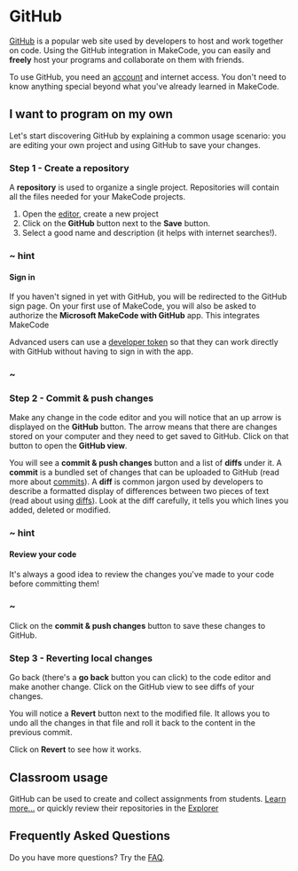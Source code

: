 # GitHub

[GitHub](https://github.com) is a popular web site used by developers to host and work together on code. Using the GitHub integration in MakeCode, you can easily and **freely** host your programs and collaborate on them with friends.

To use GitHub, you need an [account](https://github.com/join) and internet access.
You don't need to know anything special beyond what you've already learned in MakeCode.

## I want to program on my own

Let's start discovering GitHub by explaining a common usage scenario: you are editing your own project and using GitHub to save your changes.

### Step 1 - Create a repository

A **repository** is used to organize a single project. Repositories will contain all the files needed for your MakeCode projects.

1. Open the [editor](@homeurl@), create a new project
2. Click on the **GitHub** button next to the **Save** button.
3. Select a good name and description (it helps with internet searches!).

### ~ hint

#### Sign in

If you haven't signed in yet with GitHub, you will be redirected to the GitHub sign page. On your first use of MakeCode, you will also be asked to authorize the **Microsoft MakeCode with GitHub** app. This integrates MakeCode

Advanced users can use a [developer token](/github/token) so that they can work directly with GitHub without having to sign in with the app.

### ~

### Step 2 - Commit & push changes

Make any change in the code editor and you will notice that an up arrow is displayed
on the **GitHub** button. The arrow means that there are changes stored on your computer and they need to get saved to GitHub. Click on that button to open the **GitHub view**.

You will see a **commit & push changes** button and a list of **diffs** under it. A **commit** is a bundled set of changes that can be uploaded to GitHub (read more about [commits](/github/commit)). A **diff** is common jargon used by developers to describe a formatted display of differences between two pieces of text (read about using [diffs](/github/diff)). Look at the diff carefully, it tells you which lines you added, deleted or modified.

### ~ hint

#### Review your code

It's always a good idea to review the changes you've made to your code before committing them!

### ~

Click on the **commit & push changes** button to save these changes to GitHub. 

### Step 3 - Reverting local changes

Go back (there's a **go back** button you can click) to the code editor and make another change. Click on the GitHub view to see diffs of your changes.

You will notice a **Revert** button next to the modified file. It allows you to undo all the changes in that file and roll it back to the content in the previous commit.

Click on **Revert** to see how it works.

## Classroom usage

GitHub can be used to create and collect assignments from students. [Learn more...](/github/classroom) or quickly review their repositories in the [Explorer](/github/explorer)

## Frequently Asked Questions

Do you have more questions? Try the [FAQ](/github/faq).